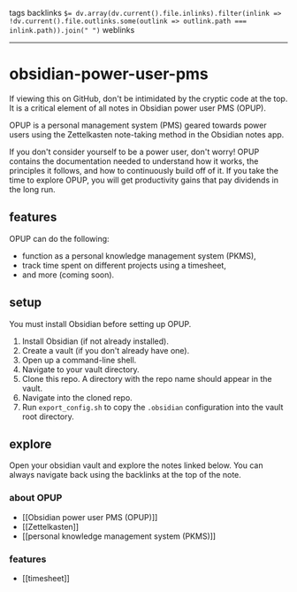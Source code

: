 tags 
backlinks `$= dv.array(dv.current().file.inlinks).filter(inlink => !dv.current().file.outlinks.some(outlink => outlink.path === inlink.path)).join(" ")`
weblinks 
___
# obsidian-power-user-pms
If viewing this on GitHub, don't be intimidated by the cryptic code at the top. It is a critical element of all notes in Obsidian power user PMS (OPUP).

OPUP is a personal management system (PMS) geared towards power users using the Zettelkasten note-taking method in the Obsidian notes app.

If you don't consider yourself to be a power user, don't worry! OPUP contains the documentation needed to understand how it works, the principles it follows, and how to continuously build off of it. If you take the time to explore OPUP, you will get productivity gains that pay dividends in the long run.
## features
OPUP can do the following:

- function as a personal knowledge management system (PKMS),
- track time spent on different projects using a timesheet,
- and more (coming soon).
## setup
You must install Obsidian before setting up OPUP.

1. Install Obsidian (if not already installed).
2. Create a vault (if you don't already have one).
3. Open up a command-line shell.
4. Navigate to your vault directory.  
5. Clone this repo. A directory with the repo name should appear in the vault.
6. Navigate into the cloned repo.
7. Run `export_config.sh` to copy the `.obsidian` configuration into the vault root directory.
## explore
Open your obsidian vault and explore the notes linked below. You can always navigate back using the backlinks at the top of the note.
### about OPUP

- [[Obsidian power user PMS (OPUP)]]
- [[Zettelkasten]]
- [[personal knowledge management system (PKMS)]]
### features

- [[timesheet]]


